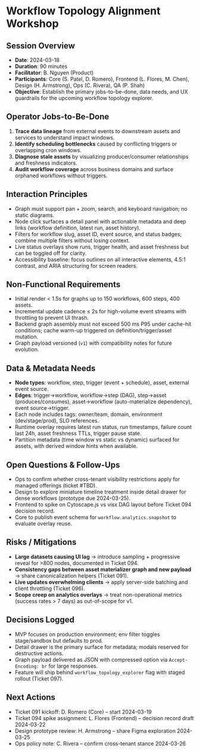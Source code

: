 # Workflow Topology Alignment Workshop

## Session Overview
- **Date**: 2024-03-18
- **Duration**: 90 minutes
- **Facilitator**: B. Nguyen (Product)
- **Participants**: Core (S. Patel, D. Romero), Frontend (L. Flores, M. Chen), Design (H. Armstrong), Ops (C. Rivera), QA (P. Shah)
- **Objective**: Establish the primary jobs-to-be-done, data needs, and UX guardrails for the upcoming workflow topology explorer.

## Operator Jobs-to-Be-Done
1. **Trace data lineage** from external events to downstream assets and services to understand impact windows.
2. **Identify scheduling bottlenecks** caused by conflicting triggers or overlapping cron windows.
3. **Diagnose stale assets** by visualizing producer/consumer relationships and freshness indicators.
4. **Audit workflow coverage** across business domains and surface orphaned workflows without triggers.

## Interaction Principles
- Graph must support pan + zoom, search, and keyboard navigation; no static diagrams.
- Node click surfaces a detail panel with actionable metadata and deep links (workflow definition, latest run, asset history).
- Filters for workflow slug, asset ID, event source, and status badges; combine multiple filters without losing context.
- Live status overlays show runs, trigger health, and asset freshness but can be toggled off for clarity.
- Accessibility baseline: focus outlines on all interactive elements, 4.5:1 contrast, and ARIA structuring for screen readers.

## Non-Functional Requirements
- Initial render < 1.5s for graphs up to 150 workflows, 600 steps, 400 assets.
- Incremental update cadence ≤ 2s for high-volume event streams with throttling to prevent UI thrash.
- Backend graph assembly must not exceed 500 ms P95 under cache-hit conditions; cache warm-up triggered on definition/trigger/asset mutation.
- Graph payload versioned (`v1`) with compatibility notes for future evolution.

## Data & Metadata Needs
- **Node types**: workflow, step, trigger (event + schedule), asset, external event source.
- **Edges**: trigger→workflow, workflow→step (DAG), step→asset (produces/consumes), asset→workflow (auto-materialize dependency), event source→trigger.
- Each node includes tags: owner/team, domain, environment (dev/stage/prod), SLO references.
- Runtime overlay requires latest run status, run timestamps, failure count last 24h, asset freshness TTLs, trigger pause state.
- Partition metadata (time window vs static vs dynamic) surfaced for assets, with derived window hints when available.

## Open Questions & Follow-Ups
- Ops to confirm whether cross-tenant visibility restrictions apply for managed offerings (ticket #TBD).
- Design to explore miniature timeline treatment inside detail drawer for dense workflows (prototype due 2024-03-25).
- Frontend to spike on Cytoscape.js vs visx DAG layout before Ticket 094 decision record.
- Core to publish event schema for `workflow.analytics.snapshot` to evaluate overlay reuse.

## Risks / Mitigations
- **Large datasets causing UI lag** → introduce sampling + progressive reveal for >800 nodes, documented in Ticket 094.
- **Consistency gaps between asset materializer graph and new payload** → share canonicalization helpers (Ticket 091).
- **Live updates overwhelming clients** → apply server-side batching and client throttling (Ticket 096).
- **Scope creep on analytics overlays** → treat non-operational metrics (success rates > 7 days) as out-of-scope for v1.

## Decisions Logged
- MVP focuses on production environment; env filter toggles stage/sandbox but defaults to prod.
- Detail drawer is the primary surface for metadata; modals reserved for destructive actions.
- Graph payload delivered as JSON with compressed option via `Accept-Encoding: br` for large responses.
- Feature will ship behind `workflow_topology_explorer` flag with staged rollout (Ticket 097).

## Next Actions
- Ticket 091 kickoff: D. Romero (Core) – start 2024-03-19
- Ticket 094 spike assignment: L. Flores (Frontend) – decision record draft 2024-03-22
- Design prototype review: H. Armstrong – share Figma exploration 2024-03-25
- Ops policy note: C. Rivera – confirm cross-tenant stance 2024-03-26
